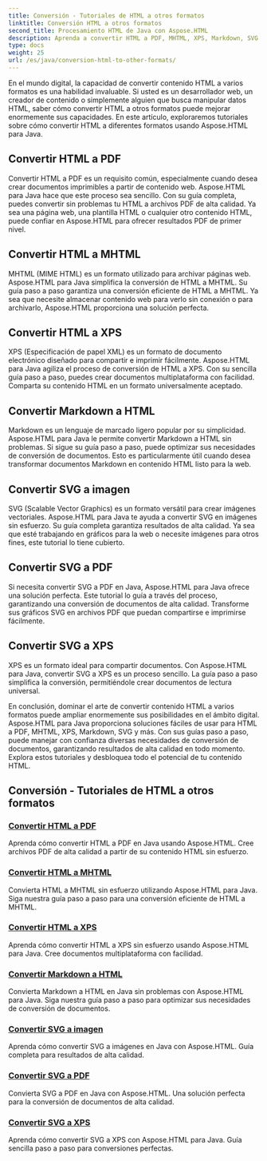 ```yaml
---
title: Conversión - Tutoriales de HTML a otros formatos
linktitle: Conversión HTML a otros formatos
second_title: Procesamiento HTML de Java con Aspose.HTML
description: Aprenda a convertir HTML a PDF, MHTML, XPS, Markdown, SVG y más en Java usando Aspose.HTML. Conversiones de documentos de alta calidad simplificadas.
type: docs
weight: 25
url: /es/java/conversion-html-to-other-formats/
---
```


En el mundo digital, la capacidad de convertir contenido HTML a varios formatos es una habilidad invaluable. Si usted es un desarrollador web, un creador de contenido o simplemente alguien que busca manipular datos HTML, saber cómo convertir HTML a otros formatos puede mejorar enormemente sus capacidades. En este artículo, exploraremos tutoriales sobre cómo convertir HTML a diferentes formatos usando Aspose.HTML para Java.

## Convertir HTML a PDF

Convertir HTML a PDF es un requisito común, especialmente cuando desea crear documentos imprimibles a partir de contenido web. Aspose.HTML para Java hace que este proceso sea sencillo. Con su guía completa, puedes convertir sin problemas tu HTML a archivos PDF de alta calidad. Ya sea una página web, una plantilla HTML o cualquier otro contenido HTML, puede confiar en Aspose.HTML para ofrecer resultados PDF de primer nivel.

## Convertir HTML a MHTML

MHTML (MIME HTML) es un formato utilizado para archivar páginas web. Aspose.HTML para Java simplifica la conversión de HTML a MHTML. Su guía paso a paso garantiza una conversión eficiente de HTML a MHTML. Ya sea que necesite almacenar contenido web para verlo sin conexión o para archivarlo, Aspose.HTML proporciona una solución perfecta.

## Convertir HTML a XPS

XPS (Especificación de papel XML) es un formato de documento electrónico diseñado para compartir e imprimir fácilmente. Aspose.HTML para Java agiliza el proceso de conversión de HTML a XPS. Con su sencilla guía paso a paso, puedes crear documentos multiplataforma con facilidad. Comparta su contenido HTML en un formato universalmente aceptado.

## Convertir Markdown a HTML

Markdown es un lenguaje de marcado ligero popular por su simplicidad. Aspose.HTML para Java le permite convertir Markdown a HTML sin problemas. Si sigue su guía paso a paso, puede optimizar sus necesidades de conversión de documentos. Esto es particularmente útil cuando desea transformar documentos Markdown en contenido HTML listo para la web.

## Convertir SVG a imagen

SVG (Scalable Vector Graphics) es un formato versátil para crear imágenes vectoriales. Aspose.HTML para Java te ayuda a convertir SVG en imágenes sin esfuerzo. Su guía completa garantiza resultados de alta calidad. Ya sea que esté trabajando en gráficos para la web o necesite imágenes para otros fines, este tutorial lo tiene cubierto.

## Convertir SVG a PDF

Si necesita convertir SVG a PDF en Java, Aspose.HTML para Java ofrece una solución perfecta. Este tutorial lo guía a través del proceso, garantizando una conversión de documentos de alta calidad. Transforme sus gráficos SVG en archivos PDF que puedan compartirse e imprimirse fácilmente.

## Convertir SVG a XPS

XPS es un formato ideal para compartir documentos. Con Aspose.HTML para Java, convertir SVG a XPS es un proceso sencillo. La guía paso a paso simplifica la conversión, permitiéndole crear documentos de lectura universal.

En conclusión, dominar el arte de convertir contenido HTML a varios formatos puede ampliar enormemente sus posibilidades en el ámbito digital. Aspose.HTML para Java proporciona soluciones fáciles de usar para HTML a PDF, MHTML, XPS, Markdown, SVG y más. Con sus guías paso a paso, puede manejar con confianza diversas necesidades de conversión de documentos, garantizando resultados de alta calidad en todo momento. Explora estos tutoriales y desbloquea todo el potencial de tu contenido HTML.

## Conversión - Tutoriales de HTML a otros formatos
### [Convertir HTML a PDF](./convert-html-to-pdf/)
Aprenda cómo convertir HTML a PDF en Java usando Aspose.HTML. Cree archivos PDF de alta calidad a partir de su contenido HTML sin esfuerzo.
### [Convertir HTML a MHTML](./convert-html-to-mhtml/)
Convierta HTML a MHTML sin esfuerzo utilizando Aspose.HTML para Java. Siga nuestra guía paso a paso para una conversión eficiente de HTML a MHTML.
### [Convertir HTML a XPS](./convert-html-to-xps/)
Aprenda cómo convertir HTML a XPS sin esfuerzo usando Aspose.HTML para Java. Cree documentos multiplataforma con facilidad.
### [Convertir Markdown a HTML](./convert-markdown-to-html/)
Convierta Markdown a HTML en Java sin problemas con Aspose.HTML para Java. Siga nuestra guía paso a paso para optimizar sus necesidades de conversión de documentos.
### [Convertir SVG a imagen](./convert-svg-to-image/)
Aprenda cómo convertir SVG a imágenes en Java con Aspose.HTML. Guía completa para resultados de alta calidad.
### [Convertir SVG a PDF](./convert-svg-to-pdf/)
Convierta SVG a PDF en Java con Aspose.HTML. Una solución perfecta para la conversión de documentos de alta calidad.
### [Convertir SVG a XPS](./convert-svg-to-xps/)
Aprenda cómo convertir SVG a XPS con Aspose.HTML para Java. Guía sencilla paso a paso para conversiones perfectas.